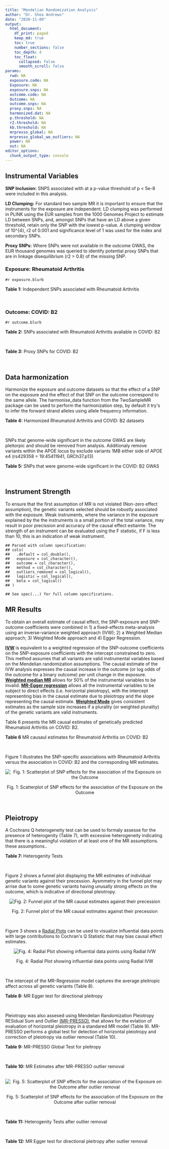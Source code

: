 ```yaml
---
title: "Mendelian Randomization Analysis"
author: "Dr. Shea Andrews"
date: "2020-11-09"
output:
  html_document:
    df_print: paged
    keep_md: true
    toc: true
    number_sections: false
    toc_depth: 4
    toc_float:
      collapsed: false
      smooth_scroll: false
params:
  rwd: NA
  exposure.code: NA
  Exposure: NA
  exposure.snps: NA
  outcome.code: NA
  Outcome: NA
  outcome.snps: NA
  proxy.snps: NA
  harmonized.dat: NA
  p.threshold: NA
  r2.threshold: NA
  kb.threshold: NA
  mrpresso_global: NA
  mrpresso_global_wo_outliers: NA
  power: NA
  out: NA
editor_options:
  chunk_output_type: console
---
```







## Instrumental Variables
**SNP Inclusion:** SNPS associated with at a p-value threshold of p < 5e-8 were included in this analysis.
<br>

**LD Clumping:** For standard two sample MR it is important to ensure that the instruments for the exposure are independent. LD clumping was performed in PLINK using the EUR samples from the 1000 Genomes Project to estimate LD between SNPs, and, amongst SNPs that have an LD above a given threshold, retain only the SNP with the lowest p-value. A clumping window of 10^{4}, r2 of 0.001 and significance level of 1 was used for the index and secondary SNPs.
<br>

**Proxy SNPs:** Where SNPs were not available in the outcome GWAS, the EUR thousand genomes was queried to identify potential proxy SNPs that are in linkage disequilibrium (r2 > 0.8) of the missing SNP.
<br>

### Exposure: Rheumatoid Arthritis
`#r exposure.blurb`
<br>

**Table 1:** Independent SNPs associated with Rheumatoid Arthritis
<div data-pagedtable="false">
  <script data-pagedtable-source type="application/json">
{"columns":[{"label":["SNP"],"name":[1],"type":["chr"],"align":["left"]},{"label":["CHROM"],"name":[2],"type":["dbl"],"align":["right"]},{"label":["POS"],"name":[3],"type":["dbl"],"align":["right"]},{"label":["REF"],"name":[4],"type":["chr"],"align":["left"]},{"label":["ALT"],"name":[5],"type":["chr"],"align":["left"]},{"label":["AF"],"name":[6],"type":["dbl"],"align":["right"]},{"label":["BETA"],"name":[7],"type":["dbl"],"align":["right"]},{"label":["SE"],"name":[8],"type":["dbl"],"align":["right"]},{"label":["Z"],"name":[9],"type":["dbl"],"align":["right"]},{"label":["P"],"name":[10],"type":["dbl"],"align":["right"]},{"label":["N"],"name":[11],"type":["dbl"],"align":["right"]},{"label":["TRAIT"],"name":[12],"type":["chr"],"align":["left"]}],"data":[{"1":"rs187786174","2":"1","3":"2523811","4":"G","5":"A","6":"0.0204778","7":"-0.11653382","8":"0.015306122","9":"-7.613543","10":"2.2e-10","11":"58284","12":"Rheumatoid_Arthritis"},{"1":"rs2240336","2":"1","3":"17674402","4":"C","5":"T","6":"0.3954930","7":"-0.10536052","8":"0.015306122","9":"-6.883554","10":"1.4e-09","11":"58284","12":"Rheumatoid_Arthritis"},{"1":"rs28411352","2":"1","3":"38278579","4":"C","5":"T","6":"0.2434500","7":"0.10436002","8":"0.022959184","9":"4.545458","10":"5.2e-09","11":"58284","12":"Rheumatoid_Arthritis"},{"1":"rs2476601","2":"1","3":"114377568","4":"A","5":"G","6":"0.8679250","7":"-0.59332700","8":"0.043367347","9":"-13.681400","10":"1.6e-149","11":"58284","12":"Rheumatoid_Arthritis"},{"1":"rs61828284","2":"1","3":"173299743","4":"C","5":"T","6":"0.0550693","7":"-0.19845094","8":"0.028061224","9":"-7.072070","10":"8.7e-09","11":"58284","12":"Rheumatoid_Arthritis"},{"1":"rs34695944","2":"2","3":"61124850","4":"T","5":"C","6":"0.3807150","7":"0.11653400","8":"0.015306122","9":"7.613540","10":"4.4e-14","11":"58284","12":"Rheumatoid_Arthritis"},{"1":"rs2661798","2":"2","3":"65635688","4":"A","5":"T","6":"0.3834450","7":"0.09431070","8":"0.015306122","9":"6.161630","10":"1.1e-09","11":"58284","12":"Rheumatoid_Arthritis"},{"1":"rs9653442","2":"2","3":"100825367","4":"C","5":"T","6":"0.5316020","7":"-0.10536052","8":"0.015306122","9":"-6.883554","10":"3.6e-12","11":"58284","12":"Rheumatoid_Arthritis"},{"1":"rs13426947","2":"2","3":"191933254","4":"G","5":"A","6":"0.1827410","7":"0.13102826","8":"0.022959184","9":"5.707009","10":"2.4e-12","11":"58284","12":"Rheumatoid_Arthritis"},{"1":"rs3087243","2":"2","3":"204738919","4":"G","5":"A","6":"0.3997100","7":"-0.13926207","8":"0.015306122","9":"-9.098455","10":"9.2e-20","11":"58284","12":"Rheumatoid_Arthritis"},{"1":"rs4452313","2":"3","3":"17047032","4":"A","5":"T","6":"0.2911230","7":"0.10536100","8":"0.015306122","9":"6.883550","10":"2.7e-10","11":"58284","12":"Rheumatoid_Arthritis"},{"1":"rs9310852","2":"3","3":"27784997","4":"A","5":"G","6":"0.4663500","7":"0.08338160","8":"0.015306122","9":"5.447600","10":"3.2e-08","11":"58284","12":"Rheumatoid_Arthritis"},{"1":"rs73081554","2":"3","3":"58302935","4":"C","5":"T","6":"0.0746377","7":"0.16551444","8":"0.035714286","9":"4.634404","10":"4.7e-08","11":"58284","12":"Rheumatoid_Arthritis"},{"1":"rs34046593","2":"4","3":"26111593","4":"G","5":"A","6":"0.2991580","7":"0.13976194","8":"0.020408163","9":"6.848335","10":"9.2e-17","11":"58284","12":"Rheumatoid_Arthritis"},{"1":"rs7731626","2":"5","3":"55444683","4":"G","5":"A","6":"0.3155110","7":"-0.19845094","8":"0.017857143","9":"-11.113253","10":"7.9e-23","11":"58284","12":"Rheumatoid_Arthritis"},{"1":"rs2561477","2":"5","3":"102608924","4":"G","5":"A","6":"0.3092130","7":"-0.10536052","8":"0.015306122","9":"-6.883554","10":"5.2e-10","11":"58284","12":"Rheumatoid_Arthritis"},{"1":"rs75599496","2":"6","3":"29205139","4":"G","5":"A","6":"0.0732724","7":"0.26236426","8":"0.038265306","9":"6.856453","10":"9.3e-18","11":"58284","12":"Rheumatoid_Arthritis"},{"1":"rs73432769","2":"6","3":"30716170","4":"C","5":"T","6":"0.0184850","7":"0.35065687","8":"0.066326531","9":"5.286827","10":"2.3e-13","11":"58284","12":"Rheumatoid_Arthritis"},{"1":"rs7754520","2":"6","3":"31906505","4":"C","5":"T","6":"0.0691295","7":"-0.57981850","8":"0.017857143","9":"-32.469836","10":"2.5e-75","11":"58284","12":"Rheumatoid_Arthritis"},{"1":"rs9296009","2":"6","3":"32114515","4":"A","5":"T","6":"0.1878170","7":"0.59783700","8":"0.007653061","9":"78.117400","10":"1.0e-250","11":"58284","12":"Rheumatoid_Arthritis"},{"1":"rs2858329","2":"6","3":"32658801","4":"A","5":"G","6":"0.4728350","7":"0.47803600","8":"0.010204082","9":"46.847500","10":"4.9e-204","11":"58284","12":"Rheumatoid_Arthritis"},{"1":"rs9277398","2":"6","3":"33051280","4":"T","5":"C","6":"0.2576700","7":"-0.35065700","8":"0.025510204","9":"-13.745700","10":"1.3e-86","11":"58284","12":"Rheumatoid_Arthritis"},{"1":"rs9277956","2":"6","3":"33211790","4":"G","5":"C","6":"0.1124360","7":"0.24846100","8":"0.017857143","9":"13.913800","10":"1.1e-32","11":"58284","12":"Rheumatoid_Arthritis"},{"1":"rs3799963","2":"6","3":"44231479","4":"G","5":"C","6":"0.0456204","7":"0.28768200","8":"0.038265306","9":"7.518090","10":"3.3e-08","11":"58284","12":"Rheumatoid_Arthritis"},{"1":"rs17264332","2":"6","3":"138005515","4":"A","5":"G","6":"0.2031930","7":"0.16251900","8":"0.015306122","9":"10.617900","10":"7.1e-19","11":"58284","12":"Rheumatoid_Arthritis"},{"1":"rs212389","2":"6","3":"159489791","4":"G","5":"A","6":"0.6965900","7":"0.09531018","8":"0.017857143","9":"5.337370","10":"1.1e-09","11":"58284","12":"Rheumatoid_Arthritis"},{"1":"rs1571878","2":"6","3":"167540842","4":"C","5":"T","6":"0.5631370","7":"-0.11653382","8":"0.012755102","9":"-9.136251","10":"4.9e-15","11":"58284","12":"Rheumatoid_Arthritis"},{"1":"rs3778753","2":"7","3":"128580042","4":"A","5":"G","6":"0.4340900","7":"0.11653400","8":"0.012755102","9":"9.136250","10":"4.2e-12","11":"58284","12":"Rheumatoid_Arthritis"},{"1":"rs11574914","2":"9","3":"34710338","4":"G","5":"A","6":"0.2992700","7":"0.12221763","8":"0.017857143","9":"6.844187","10":"1.5e-13","11":"58284","12":"Rheumatoid_Arthritis"},{"1":"rs10985070","2":"9","3":"123636121","4":"C","5":"A","6":"0.5272530","7":"-0.08338161","8":"0.015306122","9":"-5.447598","10":"1.7e-08","11":"58284","12":"Rheumatoid_Arthritis"},{"1":"rs706778","2":"10","3":"6098949","4":"C","5":"T","6":"0.4382760","7":"0.10436002","8":"0.017857143","9":"5.844161","10":"7.1e-12","11":"58284","12":"Rheumatoid_Arthritis"},{"1":"rs537544","2":"10","3":"8108382","4":"C","5":"T","6":"0.6293170","7":"-0.11653382","8":"0.015306122","9":"-7.613543","10":"8.0e-11","11":"58284","12":"Rheumatoid_Arthritis"},{"1":"rs12764378","2":"10","3":"63800004","4":"G","5":"A","6":"0.1825770","7":"0.13102826","8":"0.020408163","9":"6.420385","10":"1.9e-13","11":"58284","12":"Rheumatoid_Arthritis"},{"1":"rs10790268","2":"11","3":"118729391","4":"A","5":"G","6":"0.7762200","7":"0.16251900","8":"0.017857143","9":"9.101060","10":"3.3e-15","11":"58284","12":"Rheumatoid_Arthritis"},{"1":"rs9603608","2":"13","3":"40318819","4":"A","5":"C","6":"0.3852190","7":"-0.10436000","8":"0.017857143","9":"-5.844160","10":"7.6e-11","11":"58284","12":"Rheumatoid_Arthritis"},{"1":"rs8032939","2":"15","3":"38834033","4":"T","5":"C","6":"0.2649730","7":"0.11653400","8":"0.015306122","9":"7.613540","10":"2.4e-12","11":"58284","12":"Rheumatoid_Arthritis"},{"1":"rs8026898","2":"15","3":"69991417","4":"G","5":"A","6":"0.2595490","7":"0.14842001","8":"0.017857143","9":"8.311520","10":"2.4e-17","11":"58284","12":"Rheumatoid_Arthritis"},{"1":"rs13330176","2":"16","3":"86019087","4":"T","5":"A","6":"0.2022250","7":"0.11332869","8":"0.022959184","9":"4.936094","10":"9.0e-09","11":"58284","12":"Rheumatoid_Arthritis"},{"1":"rs59716545","2":"17","3":"38031857","4":"T","5":"G","6":"0.4167600","7":"0.09431070","8":"0.015306122","9":"6.161630","10":"2.0e-09","11":"58284","12":"Rheumatoid_Arthritis"},{"1":"rs592390","2":"18","3":"12822314","4":"T","5":"C","6":"0.4455140","7":"-0.09531020","8":"0.017857143","9":"-5.337370","10":"3.8e-09","11":"58284","12":"Rheumatoid_Arthritis"},{"1":"rs74956615","2":"19","3":"10427721","4":"T","5":"A","6":"0.0428850","7":"-0.37106368","8":"0.033163265","9":"-11.188997","10":"3.3e-16","11":"58284","12":"Rheumatoid_Arthritis"},{"1":"rs4239702","2":"20","3":"44749251","4":"T","5":"C","6":"0.7548950","7":"0.13926200","8":"0.015306122","9":"9.098460","10":"4.2e-14","11":"58284","12":"Rheumatoid_Arthritis"},{"1":"rs8133843","2":"21","3":"36738242","4":"G","5":"A","6":"0.6307830","7":"0.09531018","8":"0.020408163","9":"4.670199","10":"6.0e-09","11":"58284","12":"Rheumatoid_Arthritis"},{"1":"rs225433","2":"21","3":"43809418","4":"C","5":"G","6":"0.2398330","7":"-0.12783337","8":"0.020408163","9":"-6.263835","10":"1.8e-08","11":"58284","12":"Rheumatoid_Arthritis"},{"1":"rs2069235","2":"22","3":"39747780","4":"G","5":"A","6":"0.3169090","7":"0.10436002","8":"0.017857143","9":"5.844161","10":"3.0e-10","11":"58284","12":"Rheumatoid_Arthritis"}],"options":{"columns":{"min":{},"max":[10]},"rows":{"min":[10],"max":[10]},"pages":{}}}
  </script>
</div>
<br>

### Outcome: COVID: B2
`#r outcome.blurb`
<br>

**Table 2:** SNPs associated with Rheumatoid Arthritis avaliable in COVID: B2
<div data-pagedtable="false">
  <script data-pagedtable-source type="application/json">
{"columns":[{"label":["SNP"],"name":[1],"type":["chr"],"align":["left"]},{"label":["CHROM"],"name":[2],"type":["dbl"],"align":["right"]},{"label":["POS"],"name":[3],"type":["dbl"],"align":["right"]},{"label":["REF"],"name":[4],"type":["chr"],"align":["left"]},{"label":["ALT"],"name":[5],"type":["chr"],"align":["left"]},{"label":["AF"],"name":[6],"type":["dbl"],"align":["right"]},{"label":["BETA"],"name":[7],"type":["dbl"],"align":["right"]},{"label":["SE"],"name":[8],"type":["dbl"],"align":["right"]},{"label":["Z"],"name":[9],"type":["dbl"],"align":["right"]},{"label":["P"],"name":[10],"type":["dbl"],"align":["right"]},{"label":["N"],"name":[11],"type":["dbl"],"align":["right"]},{"label":["TRAIT"],"name":[12],"type":["chr"],"align":["left"]}],"data":[{"1":"rs2240336","2":"1","3":"17674402","4":"C","5":"T","6":"0.41950","7":"-0.0116090","8":"0.020680","9":"-0.56136364","10":"5.745e-01","11":"969567","12":"COVID:_hospitalized_vs._population"},{"1":"rs28411352","2":"1","3":"38278579","4":"C","5":"T","6":"0.27340","7":"-0.0974820","8":"0.024196","9":"-4.02884774","10":"5.603e-05","11":"969567","12":"COVID:_hospitalized_vs._population"},{"1":"rs2476601","2":"1","3":"114377568","4":"A","5":"G","6":"0.87670","7":"0.0216710","8":"0.038483","9":"0.56313177","10":"5.733e-01","11":"935583","12":"COVID:_hospitalized_vs._population"},{"1":"rs61828284","2":"1","3":"173299743","4":"C","5":"T","6":"0.07635","7":"0.0170580","8":"0.039900","9":"0.42751880","10":"6.690e-01","11":"962998","12":"COVID:_hospitalized_vs._population"},{"1":"rs34695944","2":"2","3":"61124850","4":"T","5":"C","6":"0.34640","7":"-0.0326170","8":"0.022085","9":"-1.47688476","10":"1.397e-01","11":"969567","12":"COVID:_hospitalized_vs._population"},{"1":"rs2661798","2":"2","3":"65635688","4":"A","5":"T","6":"0.42550","7":"-0.0424390","8":"0.024367","9":"-1.74165880","10":"8.157e-02","11":"959511","12":"COVID:_hospitalized_vs._population"},{"1":"rs9653442","2":"2","3":"100825367","4":"C","5":"T","6":"0.52690","7":"-0.0578790","8":"0.020585","9":"-2.81170755","10":"4.928e-03","11":"969567","12":"COVID:_hospitalized_vs._population"},{"1":"rs13426947","2":"2","3":"191933254","4":"G","5":"A","6":"0.20840","7":"0.0056987","8":"0.025525","9":"0.22325955","10":"8.233e-01","11":"969567","12":"COVID:_hospitalized_vs._population"},{"1":"rs3087243","2":"2","3":"204738919","4":"G","5":"A","6":"0.40750","7":"-0.0203480","8":"0.020854","9":"-0.97573607","10":"3.292e-01","11":"968954","12":"COVID:_hospitalized_vs._population"},{"1":"rs4452313","2":"3","3":"17047032","4":"A","5":"T","6":"0.30250","7":"-0.0107410","8":"0.022508","9":"-0.47720810","10":"6.332e-01","11":"967473","12":"COVID:_hospitalized_vs._population"},{"1":"rs9310852","2":"3","3":"27784997","4":"A","5":"G","6":"0.47300","7":"0.0026484","8":"0.024258","9":"0.10917635","10":"9.131e-01","11":"946091","12":"COVID:_hospitalized_vs._population"},{"1":"rs73081554","2":"3","3":"58302935","4":"C","5":"T","6":"0.06892","7":"-0.0483000","8":"0.053855","9":"-0.89685266","10":"3.698e-01","11":"952942","12":"COVID:_hospitalized_vs._population"},{"1":"rs34046593","2":"4","3":"26111593","4":"G","5":"A","6":"0.29530","7":"0.0332010","8":"0.025106","9":"1.32243288","10":"1.860e-01","11":"959511","12":"COVID:_hospitalized_vs._population"},{"1":"rs7731626","2":"5","3":"55444683","4":"G","5":"A","6":"0.34830","7":"-0.0010392","8":"0.021411","9":"-0.04853580","10":"9.613e-01","11":"968954","12":"COVID:_hospitalized_vs._population"},{"1":"rs2561477","2":"5","3":"102608924","4":"G","5":"A","6":"0.30510","7":"-0.0069223","8":"0.026020","9":"-0.26603766","10":"7.902e-01","11":"959511","12":"COVID:_hospitalized_vs._population"},{"1":"rs75599496","2":"6","3":"29205139","4":"G","5":"A","6":"0.06591","7":"-0.0018496","8":"0.048066","9":"-0.03848042","10":"9.693e-01","11":"969567","12":"COVID:_hospitalized_vs._population"},{"1":"rs73432769","2":"6","3":"30716170","4":"C","5":"T","6":"0.02338","7":"0.0421990","8":"0.056155","9":"0.75147360","10":"4.524e-01","11":"969567","12":"COVID:_hospitalized_vs._population"},{"1":"rs7754520","2":"6","3":"31906505","4":"C","5":"T","6":"0.09043","7":"0.0186590","8":"0.033751","9":"0.55284288","10":"5.804e-01","11":"968954","12":"COVID:_hospitalized_vs._population"},{"1":"rs9296009","2":"6","3":"32114515","4":"A","5":"T","6":"0.22510","7":"0.0176860","8":"0.030072","9":"0.58812184","10":"5.564e-01","11":"959511","12":"COVID:_hospitalized_vs._population"},{"1":"rs9277398","2":"6","3":"33051280","4":"T","5":"C","6":"0.30610","7":"0.0149730","8":"0.025856","9":"0.57909189","10":"5.625e-01","11":"956893","12":"COVID:_hospitalized_vs._population"},{"1":"rs9277956","2":"6","3":"33211790","4":"G","5":"C","6":"0.14720","7":"0.0066157","8":"0.033616","9":"0.19680212","10":"8.440e-01","11":"693385","12":"COVID:_hospitalized_vs._population"},{"1":"rs3799963","2":"6","3":"44231479","4":"G","5":"C","6":"0.05135","7":"-0.0238800","8":"0.061538","9":"-0.38805291","10":"6.980e-01","11":"931483","12":"COVID:_hospitalized_vs._population"},{"1":"rs17264332","2":"6","3":"138005515","4":"A","5":"G","6":"0.19800","7":"-0.0057079","8":"0.026088","9":"-0.21879408","10":"8.268e-01","11":"962998","12":"COVID:_hospitalized_vs._population"},{"1":"rs212389","2":"6","3":"159489791","4":"G","5":"A","6":"0.63930","7":"0.0132730","8":"0.021272","9":"0.62396578","10":"5.326e-01","11":"968954","12":"COVID:_hospitalized_vs._population"},{"1":"rs1571878","2":"6","3":"167540842","4":"C","5":"T","6":"0.55420","7":"-0.0125640","8":"0.020648","9":"-0.60848508","10":"5.428e-01","11":"969567","12":"COVID:_hospitalized_vs._population"},{"1":"rs3778753","2":"7","3":"128580042","4":"A","5":"G","6":"0.45790","7":"0.0291970","8":"0.023490","9":"1.24295445","10":"2.139e-01","11":"958898","12":"COVID:_hospitalized_vs._population"},{"1":"rs11574914","2":"9","3":"34710338","4":"G","5":"A","6":"0.31820","7":"-0.0181450","8":"0.026369","9":"-0.68811862","10":"4.914e-01","11":"946091","12":"COVID:_hospitalized_vs._population"},{"1":"rs10985070","2":"9","3":"123636121","4":"C","5":"A","6":"0.54670","7":"-0.0066506","8":"0.024417","9":"-0.27237580","10":"7.853e-01","11":"932096","12":"COVID:_hospitalized_vs._population"},{"1":"rs706778","2":"10","3":"6098949","4":"C","5":"T","6":"0.44250","7":"0.0318250","8":"0.020611","9":"1.54407840","10":"1.226e-01","11":"969567","12":"COVID:_hospitalized_vs._population"},{"1":"rs537544","2":"10","3":"8108382","4":"C","5":"T","6":"0.62160","7":"0.0044287","8":"0.024534","9":"0.18051276","10":"8.568e-01","11":"958898","12":"COVID:_hospitalized_vs._population"},{"1":"rs12764378","2":"10","3":"63800004","4":"G","5":"A","6":"0.20990","7":"-0.0154400","8":"0.025042","9":"-0.61656417","10":"5.375e-01","11":"969567","12":"COVID:_hospitalized_vs._population"},{"1":"rs10790268","2":"11","3":"118729391","4":"A","5":"G","6":"0.81260","7":"-0.0765200","8":"0.027160","9":"-2.81737850","10":"4.841e-03","11":"966951","12":"COVID:_hospitalized_vs._population"},{"1":"rs9603608","2":"13","3":"40318819","4":"A","5":"C","6":"0.33870","7":"-0.0168720","8":"0.023455","9":"-0.71933490","10":"4.720e-01","11":"966951","12":"COVID:_hospitalized_vs._population"},{"1":"rs8032939","2":"15","3":"38834033","4":"T","5":"C","6":"0.26020","7":"0.0213240","8":"0.022888","9":"0.93166725","10":"3.515e-01","11":"969567","12":"COVID:_hospitalized_vs._population"},{"1":"rs8026898","2":"15","3":"69991417","4":"G","5":"A","6":"0.27180","7":"0.0080897","8":"0.022617","9":"0.35768227","10":"7.206e-01","11":"969567","12":"COVID:_hospitalized_vs._population"},{"1":"rs13330176","2":"16","3":"86019087","4":"T","5":"A","6":"0.22700","7":"-0.0156630","8":"0.028208","9":"-0.55526801","10":"5.787e-01","11":"959511","12":"COVID:_hospitalized_vs._population"},{"1":"rs59716545","2":"17","3":"38031857","4":"T","5":"G","6":"0.45240","7":"0.0412830","8":"0.021514","9":"1.91889003","10":"5.500e-02","11":"456445","12":"COVID:_hospitalized_vs._population"},{"1":"rs592390","2":"18","3":"12822314","4":"T","5":"C","6":"0.44050","7":"0.0037281","8":"0.021136","9":"0.17638626","10":"8.600e-01","11":"969567","12":"COVID:_hospitalized_vs._population"},{"1":"rs74956615","2":"19","3":"10427721","4":"T","5":"A","6":"0.05013","7":"0.2785700","8":"0.049110","9":"5.67236815","10":"1.409e-08","11":"660559","12":"COVID:_hospitalized_vs._population"},{"1":"rs4239702","2":"20","3":"44749251","4":"T","5":"C","6":"0.72490","7":"-0.0136950","8":"0.022780","9":"-0.60118525","10":"5.477e-01","11":"969567","12":"COVID:_hospitalized_vs._population"},{"1":"rs8133843","2":"21","3":"36738242","4":"G","5":"A","6":"0.61690","7":"0.0393820","8":"0.024093","9":"1.63458266","10":"1.021e-01","11":"959511","12":"COVID:_hospitalized_vs._population"},{"1":"rs225433","2":"21","3":"43809418","4":"C","5":"G","6":"0.23490","7":"0.0164590","8":"0.033558","9":"0.49046427","10":"6.238e-01","11":"940768","12":"COVID:_hospitalized_vs._population"},{"1":"rs2069235","2":"22","3":"39747780","4":"G","5":"A","6":"0.30970","7":"0.0178640","8":"0.022262","9":"0.80244363","10":"4.223e-01","11":"969567","12":"COVID:_hospitalized_vs._population"},{"1":"rs187786174","2":"NA","3":"NA","4":"NA","5":"NA","6":"NA","7":"NA","8":"NA","9":"NA","10":"NA","11":"NA","12":"NA"},{"1":"rs2858329","2":"NA","3":"NA","4":"NA","5":"NA","6":"NA","7":"NA","8":"NA","9":"NA","10":"NA","11":"NA","12":"NA"}],"options":{"columns":{"min":{},"max":[10]},"rows":{"min":[10],"max":[10]},"pages":{}}}
  </script>
</div>
<br>

**Table 3:** Proxy SNPs for COVID: B2
<div data-pagedtable="false">
  <script data-pagedtable-source type="application/json">
{"columns":[{"label":["target_snp"],"name":[1],"type":["chr"],"align":["left"]},{"label":["proxy_snp"],"name":[2],"type":["chr"],"align":["left"]},{"label":["ld.r2"],"name":[3],"type":["dbl"],"align":["right"]},{"label":["Dprime"],"name":[4],"type":["dbl"],"align":["right"]},{"label":["PHASE"],"name":[5],"type":["chr"],"align":["left"]},{"label":["X12"],"name":[6],"type":["lgl"],"align":["right"]},{"label":["CHROM"],"name":[7],"type":["dbl"],"align":["right"]},{"label":["POS"],"name":[8],"type":["dbl"],"align":["right"]},{"label":["REF.proxy"],"name":[9],"type":["chr"],"align":["left"]},{"label":["ALT.proxy"],"name":[10],"type":["chr"],"align":["left"]},{"label":["AF"],"name":[11],"type":["dbl"],"align":["right"]},{"label":["BETA"],"name":[12],"type":["dbl"],"align":["right"]},{"label":["SE"],"name":[13],"type":["dbl"],"align":["right"]},{"label":["Z"],"name":[14],"type":["dbl"],"align":["right"]},{"label":["P"],"name":[15],"type":["dbl"],"align":["right"]},{"label":["N"],"name":[16],"type":["dbl"],"align":["right"]},{"label":["TRAIT"],"name":[17],"type":["chr"],"align":["left"]},{"label":["ref"],"name":[18],"type":["chr"],"align":["left"]},{"label":["ref.proxy"],"name":[19],"type":["chr"],"align":["left"]},{"label":["alt"],"name":[20],"type":["chr"],"align":["left"]},{"label":["alt.proxy"],"name":[21],"type":["chr"],"align":["left"]},{"label":["ALT"],"name":[22],"type":["chr"],"align":["left"]},{"label":["REF"],"name":[23],"type":["chr"],"align":["left"]},{"label":["proxy.outcome"],"name":[24],"type":["lgl"],"align":["right"]}],"data":[{"1":"rs187786174","2":"rs745368","3":"0.990767","4":"1","5":"AT/GC","6":"NA","7":"1","8":"2524205","9":"C","10":"T","11":"0.3361","12":"-0.0036928","13":"0.023779","14":"-0.1552967","15":"0.8766","16":"963542","17":"COVID:_hospitalized_vs._population","18":"A","19":"T","20":"G","21":"C","22":"A","23":"G","24":"TRUE"},{"1":"rs2858329","2":"rs9275101","3":"0.988131","4":"1","5":"AG/GA","6":"NA","7":"6","8":"32649355","9":"G","10":"A","11":"0.4454","12":"-0.0302720","13":"0.025010","14":"-1.2103958","15":"0.2261","16":"929478","17":"COVID:_hospitalized_vs._population","18":"A","19":"G","20":"G","21":"A","22":"G","23":"A","24":"TRUE"}],"options":{"columns":{"min":{},"max":[10]},"rows":{"min":[10],"max":[10]},"pages":{}}}
  </script>
</div>
<br>

## Data harmonization
Harmonize the exposure and outcome datasets so that the effect of a SNP on the exposure and the effect of that SNP on the outcome correspond to the same allele. The harmonise_data function from the TwoSampleMR package can be used to perform the harmonization step, by default it try's to infer the forward strand alleles using allele frequency information.
<br>

**Table 4:** Harmonized Rheumatoid Arthritis and COVID: B2 datasets
<div data-pagedtable="false">
  <script data-pagedtable-source type="application/json">
{"columns":[{"label":["SNP"],"name":[1],"type":["chr"],"align":["left"]},{"label":["effect_allele.exposure"],"name":[2],"type":["chr"],"align":["left"]},{"label":["other_allele.exposure"],"name":[3],"type":["chr"],"align":["left"]},{"label":["effect_allele.outcome"],"name":[4],"type":["chr"],"align":["left"]},{"label":["other_allele.outcome"],"name":[5],"type":["chr"],"align":["left"]},{"label":["beta.exposure"],"name":[6],"type":["dbl"],"align":["right"]},{"label":["beta.outcome"],"name":[7],"type":["dbl"],"align":["right"]},{"label":["eaf.exposure"],"name":[8],"type":["dbl"],"align":["right"]},{"label":["eaf.outcome"],"name":[9],"type":["dbl"],"align":["right"]},{"label":["remove"],"name":[10],"type":["lgl"],"align":["right"]},{"label":["palindromic"],"name":[11],"type":["lgl"],"align":["right"]},{"label":["ambiguous"],"name":[12],"type":["lgl"],"align":["right"]},{"label":["id.outcome"],"name":[13],"type":["chr"],"align":["left"]},{"label":["chr.outcome"],"name":[14],"type":["dbl"],"align":["right"]},{"label":["pos.outcome"],"name":[15],"type":["dbl"],"align":["right"]},{"label":["se.outcome"],"name":[16],"type":["dbl"],"align":["right"]},{"label":["z.outcome"],"name":[17],"type":["dbl"],"align":["right"]},{"label":["pval.outcome"],"name":[18],"type":["dbl"],"align":["right"]},{"label":["samplesize.outcome"],"name":[19],"type":["dbl"],"align":["right"]},{"label":["outcome"],"name":[20],"type":["chr"],"align":["left"]},{"label":["mr_keep.outcome"],"name":[21],"type":["lgl"],"align":["right"]},{"label":["pval_origin.outcome"],"name":[22],"type":["chr"],"align":["left"]},{"label":["chr.exposure"],"name":[23],"type":["dbl"],"align":["right"]},{"label":["pos.exposure"],"name":[24],"type":["dbl"],"align":["right"]},{"label":["se.exposure"],"name":[25],"type":["dbl"],"align":["right"]},{"label":["z.exposure"],"name":[26],"type":["dbl"],"align":["right"]},{"label":["pval.exposure"],"name":[27],"type":["dbl"],"align":["right"]},{"label":["samplesize.exposure"],"name":[28],"type":["dbl"],"align":["right"]},{"label":["exposure"],"name":[29],"type":["chr"],"align":["left"]},{"label":["mr_keep.exposure"],"name":[30],"type":["lgl"],"align":["right"]},{"label":["pval_origin.exposure"],"name":[31],"type":["chr"],"align":["left"]},{"label":["id.exposure"],"name":[32],"type":["chr"],"align":["left"]},{"label":["action"],"name":[33],"type":["dbl"],"align":["right"]},{"label":["mr_keep"],"name":[34],"type":["lgl"],"align":["right"]},{"label":["pt"],"name":[35],"type":["dbl"],"align":["right"]},{"label":["pleitropy_keep"],"name":[36],"type":["lgl"],"align":["right"]},{"label":["mrpresso_RSSobs"],"name":[37],"type":["lgl"],"align":["right"]},{"label":["mrpresso_pval"],"name":[38],"type":["lgl"],"align":["right"]},{"label":["mrpresso_keep"],"name":[39],"type":["lgl"],"align":["right"]}],"data":[{"1":"rs10790268","2":"G","3":"A","4":"G","5":"A","6":"0.16251900","7":"-0.0765200","8":"0.7762200","9":"0.81260","10":"FALSE","11":"FALSE","12":"FALSE","13":"ohUl8b","14":"11","15":"118729391","16":"0.027160","17":"-2.81737850","18":"4.841e-03","19":"966951","20":"covidhgi2020anaB2v4","21":"TRUE","22":"reported","23":"11","24":"118729391","25":"0.017857143","26":"9.101060","27":"3.3e-15","28":"58284","29":"Okada2014rartis","30":"TRUE","31":"reported","32":"jP8d1J","33":"2","34":"TRUE","35":"5e-08","36":"TRUE","37":"NA","38":"NA","39":"TRUE"},{"1":"rs10985070","2":"A","3":"C","4":"A","5":"C","6":"-0.08338161","7":"-0.0066506","8":"0.5272530","9":"0.54670","10":"FALSE","11":"FALSE","12":"FALSE","13":"ohUl8b","14":"9","15":"123636121","16":"0.024417","17":"-0.27237580","18":"7.853e-01","19":"932096","20":"covidhgi2020anaB2v4","21":"TRUE","22":"reported","23":"9","24":"123636121","25":"0.015306122","26":"-5.447598","27":"1.7e-08","28":"58284","29":"Okada2014rartis","30":"TRUE","31":"reported","32":"jP8d1J","33":"2","34":"TRUE","35":"5e-08","36":"TRUE","37":"NA","38":"NA","39":"TRUE"},{"1":"rs11574914","2":"A","3":"G","4":"A","5":"G","6":"0.12221763","7":"-0.0181450","8":"0.2992700","9":"0.31820","10":"FALSE","11":"FALSE","12":"FALSE","13":"ohUl8b","14":"9","15":"34710338","16":"0.026369","17":"-0.68811862","18":"4.914e-01","19":"946091","20":"covidhgi2020anaB2v4","21":"TRUE","22":"reported","23":"9","24":"34710338","25":"0.017857143","26":"6.844187","27":"1.5e-13","28":"58284","29":"Okada2014rartis","30":"TRUE","31":"reported","32":"jP8d1J","33":"2","34":"TRUE","35":"5e-08","36":"TRUE","37":"NA","38":"NA","39":"TRUE"},{"1":"rs12764378","2":"A","3":"G","4":"A","5":"G","6":"0.13102826","7":"-0.0154400","8":"0.1825770","9":"0.20990","10":"FALSE","11":"FALSE","12":"FALSE","13":"ohUl8b","14":"10","15":"63800004","16":"0.025042","17":"-0.61656417","18":"5.375e-01","19":"969567","20":"covidhgi2020anaB2v4","21":"TRUE","22":"reported","23":"10","24":"63800004","25":"0.020408163","26":"6.420385","27":"1.9e-13","28":"58284","29":"Okada2014rartis","30":"TRUE","31":"reported","32":"jP8d1J","33":"2","34":"TRUE","35":"5e-08","36":"TRUE","37":"NA","38":"NA","39":"TRUE"},{"1":"rs13330176","2":"A","3":"T","4":"A","5":"T","6":"0.11332869","7":"-0.0156630","8":"0.2022250","9":"0.22700","10":"FALSE","11":"TRUE","12":"FALSE","13":"ohUl8b","14":"16","15":"86019087","16":"0.028208","17":"-0.55526801","18":"5.787e-01","19":"959511","20":"covidhgi2020anaB2v4","21":"TRUE","22":"reported","23":"16","24":"86019087","25":"0.022959184","26":"4.936094","27":"9.0e-09","28":"58284","29":"Okada2014rartis","30":"TRUE","31":"reported","32":"jP8d1J","33":"2","34":"TRUE","35":"5e-08","36":"TRUE","37":"NA","38":"NA","39":"TRUE"},{"1":"rs13426947","2":"A","3":"G","4":"A","5":"G","6":"0.13102826","7":"0.0056987","8":"0.1827410","9":"0.20840","10":"FALSE","11":"FALSE","12":"FALSE","13":"ohUl8b","14":"2","15":"191933254","16":"0.025525","17":"0.22325955","18":"8.233e-01","19":"969567","20":"covidhgi2020anaB2v4","21":"TRUE","22":"reported","23":"2","24":"191933254","25":"0.022959184","26":"5.707009","27":"2.4e-12","28":"58284","29":"Okada2014rartis","30":"TRUE","31":"reported","32":"jP8d1J","33":"2","34":"TRUE","35":"5e-08","36":"TRUE","37":"NA","38":"NA","39":"TRUE"},{"1":"rs1571878","2":"T","3":"C","4":"T","5":"C","6":"-0.11653382","7":"-0.0125640","8":"0.5631370","9":"0.55420","10":"FALSE","11":"FALSE","12":"FALSE","13":"ohUl8b","14":"6","15":"167540842","16":"0.020648","17":"-0.60848508","18":"5.428e-01","19":"969567","20":"covidhgi2020anaB2v4","21":"TRUE","22":"reported","23":"6","24":"167540842","25":"0.012755102","26":"-9.136251","27":"4.9e-15","28":"58284","29":"Okada2014rartis","30":"TRUE","31":"reported","32":"jP8d1J","33":"2","34":"TRUE","35":"5e-08","36":"TRUE","37":"NA","38":"NA","39":"TRUE"},{"1":"rs17264332","2":"G","3":"A","4":"G","5":"A","6":"0.16251900","7":"-0.0057079","8":"0.2031930","9":"0.19800","10":"FALSE","11":"FALSE","12":"FALSE","13":"ohUl8b","14":"6","15":"138005515","16":"0.026088","17":"-0.21879408","18":"8.268e-01","19":"962998","20":"covidhgi2020anaB2v4","21":"TRUE","22":"reported","23":"6","24":"138005515","25":"0.015306122","26":"10.617900","27":"7.1e-19","28":"58284","29":"Okada2014rartis","30":"TRUE","31":"reported","32":"jP8d1J","33":"2","34":"TRUE","35":"5e-08","36":"TRUE","37":"NA","38":"NA","39":"TRUE"},{"1":"rs187786174","2":"A","3":"G","4":"A","5":"G","6":"-0.11653382","7":"-0.0036928","8":"0.0204778","9":"0.33610","10":"FALSE","11":"FALSE","12":"FALSE","13":"ohUl8b","14":"1","15":"2524205","16":"0.023779","17":"-0.15529669","18":"8.766e-01","19":"963542","20":"covidhgi2020anaB2v4","21":"TRUE","22":"reported","23":"1","24":"2523811","25":"0.015306122","26":"-7.613543","27":"2.2e-10","28":"58284","29":"Okada2014rartis","30":"TRUE","31":"reported","32":"jP8d1J","33":"2","34":"TRUE","35":"5e-08","36":"TRUE","37":"NA","38":"NA","39":"TRUE"},{"1":"rs2069235","2":"A","3":"G","4":"A","5":"G","6":"0.10436002","7":"0.0178640","8":"0.3169090","9":"0.30970","10":"FALSE","11":"FALSE","12":"FALSE","13":"ohUl8b","14":"22","15":"39747780","16":"0.022262","17":"0.80244363","18":"4.223e-01","19":"969567","20":"covidhgi2020anaB2v4","21":"TRUE","22":"reported","23":"22","24":"39747780","25":"0.017857143","26":"5.844161","27":"3.0e-10","28":"58284","29":"Okada2014rartis","30":"TRUE","31":"reported","32":"jP8d1J","33":"2","34":"TRUE","35":"5e-08","36":"TRUE","37":"NA","38":"NA","39":"TRUE"},{"1":"rs212389","2":"A","3":"G","4":"A","5":"G","6":"0.09531018","7":"0.0132730","8":"0.6965900","9":"0.63930","10":"FALSE","11":"FALSE","12":"FALSE","13":"ohUl8b","14":"6","15":"159489791","16":"0.021272","17":"0.62396578","18":"5.326e-01","19":"968954","20":"covidhgi2020anaB2v4","21":"TRUE","22":"reported","23":"6","24":"159489791","25":"0.017857143","26":"5.337370","27":"1.1e-09","28":"58284","29":"Okada2014rartis","30":"TRUE","31":"reported","32":"jP8d1J","33":"2","34":"TRUE","35":"5e-08","36":"TRUE","37":"NA","38":"NA","39":"TRUE"},{"1":"rs2240336","2":"T","3":"C","4":"T","5":"C","6":"-0.10536052","7":"-0.0116090","8":"0.3954930","9":"0.41950","10":"FALSE","11":"FALSE","12":"FALSE","13":"ohUl8b","14":"1","15":"17674402","16":"0.020680","17":"-0.56136364","18":"5.745e-01","19":"969567","20":"covidhgi2020anaB2v4","21":"TRUE","22":"reported","23":"1","24":"17674402","25":"0.015306122","26":"-6.883554","27":"1.4e-09","28":"58284","29":"Okada2014rartis","30":"TRUE","31":"reported","32":"jP8d1J","33":"2","34":"TRUE","35":"5e-08","36":"TRUE","37":"NA","38":"NA","39":"TRUE"},{"1":"rs225433","2":"G","3":"C","4":"G","5":"C","6":"-0.12783337","7":"0.0164590","8":"0.2398330","9":"0.23490","10":"FALSE","11":"TRUE","12":"FALSE","13":"ohUl8b","14":"21","15":"43809418","16":"0.033558","17":"0.49046427","18":"6.238e-01","19":"940768","20":"covidhgi2020anaB2v4","21":"TRUE","22":"reported","23":"21","24":"43809418","25":"0.020408163","26":"-6.263835","27":"1.8e-08","28":"58284","29":"Okada2014rartis","30":"TRUE","31":"reported","32":"jP8d1J","33":"2","34":"TRUE","35":"5e-08","36":"TRUE","37":"NA","38":"NA","39":"TRUE"},{"1":"rs2476601","2":"G","3":"A","4":"G","5":"A","6":"-0.59332700","7":"0.0216710","8":"0.8679250","9":"0.87670","10":"FALSE","11":"FALSE","12":"FALSE","13":"ohUl8b","14":"1","15":"114377568","16":"0.038483","17":"0.56313177","18":"5.733e-01","19":"935583","20":"covidhgi2020anaB2v4","21":"TRUE","22":"reported","23":"1","24":"114377568","25":"0.043367347","26":"-13.681400","27":"1.6e-149","28":"58284","29":"Okada2014rartis","30":"TRUE","31":"reported","32":"jP8d1J","33":"2","34":"TRUE","35":"5e-08","36":"TRUE","37":"NA","38":"NA","39":"TRUE"},{"1":"rs2561477","2":"A","3":"G","4":"A","5":"G","6":"-0.10536052","7":"-0.0069223","8":"0.3092130","9":"0.30510","10":"FALSE","11":"FALSE","12":"FALSE","13":"ohUl8b","14":"5","15":"102608924","16":"0.026020","17":"-0.26603766","18":"7.902e-01","19":"959511","20":"covidhgi2020anaB2v4","21":"TRUE","22":"reported","23":"5","24":"102608924","25":"0.015306122","26":"-6.883554","27":"5.2e-10","28":"58284","29":"Okada2014rartis","30":"TRUE","31":"reported","32":"jP8d1J","33":"2","34":"TRUE","35":"5e-08","36":"TRUE","37":"NA","38":"NA","39":"TRUE"},{"1":"rs2661798","2":"T","3":"A","4":"T","5":"A","6":"0.09431070","7":"-0.0424390","8":"0.3834450","9":"0.42550","10":"FALSE","11":"TRUE","12":"TRUE","13":"ohUl8b","14":"2","15":"65635688","16":"0.024367","17":"-1.74165880","18":"8.157e-02","19":"959511","20":"covidhgi2020anaB2v4","21":"TRUE","22":"reported","23":"2","24":"65635688","25":"0.015306122","26":"6.161630","27":"1.1e-09","28":"58284","29":"Okada2014rartis","30":"TRUE","31":"reported","32":"jP8d1J","33":"2","34":"FALSE","35":"5e-08","36":"TRUE","37":"NA","38":"NA","39":"NA"},{"1":"rs28411352","2":"T","3":"C","4":"T","5":"C","6":"0.10436002","7":"-0.0974820","8":"0.2434500","9":"0.27340","10":"FALSE","11":"FALSE","12":"FALSE","13":"ohUl8b","14":"1","15":"38278579","16":"0.024196","17":"-4.02884774","18":"5.603e-05","19":"969567","20":"covidhgi2020anaB2v4","21":"TRUE","22":"reported","23":"1","24":"38278579","25":"0.022959184","26":"4.545458","27":"5.2e-09","28":"58284","29":"Okada2014rartis","30":"TRUE","31":"reported","32":"jP8d1J","33":"2","34":"TRUE","35":"5e-08","36":"TRUE","37":"NA","38":"NA","39":"TRUE"},{"1":"rs2858329","2":"G","3":"A","4":"G","5":"A","6":"0.47803600","7":"-0.0302720","8":"0.4728350","9":"0.44540","10":"FALSE","11":"FALSE","12":"FALSE","13":"ohUl8b","14":"6","15":"32649355","16":"0.025010","17":"-1.21039584","18":"2.261e-01","19":"929478","20":"covidhgi2020anaB2v4","21":"TRUE","22":"reported","23":"6","24":"32658801","25":"0.010204082","26":"46.847500","27":"1.0e-200","28":"58284","29":"Okada2014rartis","30":"TRUE","31":"reported","32":"jP8d1J","33":"2","34":"TRUE","35":"5e-08","36":"TRUE","37":"NA","38":"NA","39":"TRUE"},{"1":"rs3087243","2":"A","3":"G","4":"A","5":"G","6":"-0.13926207","7":"-0.0203480","8":"0.3997100","9":"0.40750","10":"FALSE","11":"FALSE","12":"FALSE","13":"ohUl8b","14":"2","15":"204738919","16":"0.020854","17":"-0.97573607","18":"3.292e-01","19":"968954","20":"covidhgi2020anaB2v4","21":"TRUE","22":"reported","23":"2","24":"204738919","25":"0.015306122","26":"-9.098455","27":"9.2e-20","28":"58284","29":"Okada2014rartis","30":"TRUE","31":"reported","32":"jP8d1J","33":"2","34":"TRUE","35":"5e-08","36":"TRUE","37":"NA","38":"NA","39":"TRUE"},{"1":"rs34046593","2":"A","3":"G","4":"A","5":"G","6":"0.13976194","7":"0.0332010","8":"0.2991580","9":"0.29530","10":"FALSE","11":"FALSE","12":"FALSE","13":"ohUl8b","14":"4","15":"26111593","16":"0.025106","17":"1.32243288","18":"1.860e-01","19":"959511","20":"covidhgi2020anaB2v4","21":"TRUE","22":"reported","23":"4","24":"26111593","25":"0.020408163","26":"6.848335","27":"9.2e-17","28":"58284","29":"Okada2014rartis","30":"TRUE","31":"reported","32":"jP8d1J","33":"2","34":"TRUE","35":"5e-08","36":"TRUE","37":"NA","38":"NA","39":"TRUE"},{"1":"rs34695944","2":"C","3":"T","4":"C","5":"T","6":"0.11653400","7":"-0.0326170","8":"0.3807150","9":"0.34640","10":"FALSE","11":"FALSE","12":"FALSE","13":"ohUl8b","14":"2","15":"61124850","16":"0.022085","17":"-1.47688476","18":"1.397e-01","19":"969567","20":"covidhgi2020anaB2v4","21":"TRUE","22":"reported","23":"2","24":"61124850","25":"0.015306122","26":"7.613540","27":"4.4e-14","28":"58284","29":"Okada2014rartis","30":"TRUE","31":"reported","32":"jP8d1J","33":"2","34":"TRUE","35":"5e-08","36":"TRUE","37":"NA","38":"NA","39":"TRUE"},{"1":"rs3778753","2":"G","3":"A","4":"G","5":"A","6":"0.11653400","7":"0.0291970","8":"0.4340900","9":"0.45790","10":"FALSE","11":"FALSE","12":"FALSE","13":"ohUl8b","14":"7","15":"128580042","16":"0.023490","17":"1.24295445","18":"2.139e-01","19":"958898","20":"covidhgi2020anaB2v4","21":"TRUE","22":"reported","23":"7","24":"128580042","25":"0.012755102","26":"9.136250","27":"4.2e-12","28":"58284","29":"Okada2014rartis","30":"TRUE","31":"reported","32":"jP8d1J","33":"2","34":"TRUE","35":"5e-08","36":"TRUE","37":"NA","38":"NA","39":"TRUE"},{"1":"rs3799963","2":"C","3":"G","4":"C","5":"G","6":"0.28768200","7":"-0.0238800","8":"0.0456204","9":"0.05135","10":"FALSE","11":"TRUE","12":"FALSE","13":"ohUl8b","14":"6","15":"44231479","16":"0.061538","17":"-0.38805291","18":"6.980e-01","19":"931483","20":"covidhgi2020anaB2v4","21":"TRUE","22":"reported","23":"6","24":"44231479","25":"0.038265306","26":"7.518090","27":"3.3e-08","28":"58284","29":"Okada2014rartis","30":"TRUE","31":"reported","32":"jP8d1J","33":"2","34":"TRUE","35":"5e-08","36":"TRUE","37":"NA","38":"NA","39":"TRUE"},{"1":"rs4239702","2":"C","3":"T","4":"C","5":"T","6":"0.13926200","7":"-0.0136950","8":"0.7548950","9":"0.72490","10":"FALSE","11":"FALSE","12":"FALSE","13":"ohUl8b","14":"20","15":"44749251","16":"0.022780","17":"-0.60118525","18":"5.477e-01","19":"969567","20":"covidhgi2020anaB2v4","21":"TRUE","22":"reported","23":"20","24":"44749251","25":"0.015306122","26":"9.098460","27":"4.2e-14","28":"58284","29":"Okada2014rartis","30":"TRUE","31":"reported","32":"jP8d1J","33":"2","34":"TRUE","35":"5e-08","36":"TRUE","37":"NA","38":"NA","39":"TRUE"},{"1":"rs4452313","2":"T","3":"A","4":"T","5":"A","6":"0.10536100","7":"-0.0107410","8":"0.2911230","9":"0.30250","10":"FALSE","11":"TRUE","12":"FALSE","13":"ohUl8b","14":"3","15":"17047032","16":"0.022508","17":"-0.47720810","18":"6.332e-01","19":"967473","20":"covidhgi2020anaB2v4","21":"TRUE","22":"reported","23":"3","24":"17047032","25":"0.015306122","26":"6.883550","27":"2.7e-10","28":"58284","29":"Okada2014rartis","30":"TRUE","31":"reported","32":"jP8d1J","33":"2","34":"TRUE","35":"5e-08","36":"TRUE","37":"NA","38":"NA","39":"TRUE"},{"1":"rs537544","2":"T","3":"C","4":"T","5":"C","6":"-0.11653382","7":"0.0044287","8":"0.6293170","9":"0.62160","10":"FALSE","11":"FALSE","12":"FALSE","13":"ohUl8b","14":"10","15":"8108382","16":"0.024534","17":"0.18051276","18":"8.568e-01","19":"958898","20":"covidhgi2020anaB2v4","21":"TRUE","22":"reported","23":"10","24":"8108382","25":"0.015306122","26":"-7.613543","27":"8.0e-11","28":"58284","29":"Okada2014rartis","30":"TRUE","31":"reported","32":"jP8d1J","33":"2","34":"TRUE","35":"5e-08","36":"TRUE","37":"NA","38":"NA","39":"TRUE"},{"1":"rs592390","2":"C","3":"T","4":"C","5":"T","6":"-0.09531020","7":"0.0037281","8":"0.4455140","9":"0.44050","10":"FALSE","11":"FALSE","12":"FALSE","13":"ohUl8b","14":"18","15":"12822314","16":"0.021136","17":"0.17638626","18":"8.600e-01","19":"969567","20":"covidhgi2020anaB2v4","21":"TRUE","22":"reported","23":"18","24":"12822314","25":"0.017857143","26":"-5.337370","27":"3.8e-09","28":"58284","29":"Okada2014rartis","30":"TRUE","31":"reported","32":"jP8d1J","33":"2","34":"TRUE","35":"5e-08","36":"TRUE","37":"NA","38":"NA","39":"TRUE"},{"1":"rs59716545","2":"G","3":"T","4":"G","5":"T","6":"0.09431070","7":"0.0412830","8":"0.4167600","9":"0.45240","10":"FALSE","11":"FALSE","12":"FALSE","13":"ohUl8b","14":"17","15":"38031857","16":"0.021514","17":"1.91889003","18":"5.500e-02","19":"456445","20":"covidhgi2020anaB2v4","21":"TRUE","22":"reported","23":"17","24":"38031857","25":"0.015306122","26":"6.161630","27":"2.0e-09","28":"58284","29":"Okada2014rartis","30":"TRUE","31":"reported","32":"jP8d1J","33":"2","34":"TRUE","35":"5e-08","36":"TRUE","37":"NA","38":"NA","39":"TRUE"},{"1":"rs61828284","2":"T","3":"C","4":"T","5":"C","6":"-0.19845094","7":"0.0170580","8":"0.0550693","9":"0.07635","10":"FALSE","11":"FALSE","12":"FALSE","13":"ohUl8b","14":"1","15":"173299743","16":"0.039900","17":"0.42751880","18":"6.690e-01","19":"962998","20":"covidhgi2020anaB2v4","21":"TRUE","22":"reported","23":"1","24":"173299743","25":"0.028061224","26":"-7.072070","27":"8.7e-09","28":"58284","29":"Okada2014rartis","30":"TRUE","31":"reported","32":"jP8d1J","33":"2","34":"TRUE","35":"5e-08","36":"TRUE","37":"NA","38":"NA","39":"TRUE"},{"1":"rs706778","2":"T","3":"C","4":"T","5":"C","6":"0.10436002","7":"0.0318250","8":"0.4382760","9":"0.44250","10":"FALSE","11":"FALSE","12":"FALSE","13":"ohUl8b","14":"10","15":"6098949","16":"0.020611","17":"1.54407840","18":"1.226e-01","19":"969567","20":"covidhgi2020anaB2v4","21":"TRUE","22":"reported","23":"10","24":"6098949","25":"0.017857143","26":"5.844161","27":"7.1e-12","28":"58284","29":"Okada2014rartis","30":"TRUE","31":"reported","32":"jP8d1J","33":"2","34":"TRUE","35":"5e-08","36":"TRUE","37":"NA","38":"NA","39":"TRUE"},{"1":"rs73081554","2":"T","3":"C","4":"T","5":"C","6":"0.16551444","7":"-0.0483000","8":"0.0746377","9":"0.06892","10":"FALSE","11":"FALSE","12":"FALSE","13":"ohUl8b","14":"3","15":"58302935","16":"0.053855","17":"-0.89685266","18":"3.698e-01","19":"952942","20":"covidhgi2020anaB2v4","21":"TRUE","22":"reported","23":"3","24":"58302935","25":"0.035714286","26":"4.634404","27":"4.7e-08","28":"58284","29":"Okada2014rartis","30":"TRUE","31":"reported","32":"jP8d1J","33":"2","34":"TRUE","35":"5e-08","36":"TRUE","37":"NA","38":"NA","39":"TRUE"},{"1":"rs73432769","2":"T","3":"C","4":"T","5":"C","6":"0.35065687","7":"0.0421990","8":"0.0184850","9":"0.02338","10":"FALSE","11":"FALSE","12":"FALSE","13":"ohUl8b","14":"6","15":"30716170","16":"0.056155","17":"0.75147360","18":"4.524e-01","19":"969567","20":"covidhgi2020anaB2v4","21":"TRUE","22":"reported","23":"6","24":"30716170","25":"0.066326531","26":"5.286827","27":"2.3e-13","28":"58284","29":"Okada2014rartis","30":"TRUE","31":"reported","32":"jP8d1J","33":"2","34":"TRUE","35":"5e-08","36":"TRUE","37":"NA","38":"NA","39":"TRUE"},{"1":"rs74956615","2":"A","3":"T","4":"A","5":"T","6":"-0.37106368","7":"0.2785700","8":"0.0428850","9":"0.05013","10":"FALSE","11":"TRUE","12":"FALSE","13":"ohUl8b","14":"19","15":"10427721","16":"0.049110","17":"5.67236815","18":"1.409e-08","19":"660559","20":"covidhgi2020anaB2v4","21":"TRUE","22":"reported","23":"19","24":"10427721","25":"0.033163265","26":"-11.188997","27":"3.3e-16","28":"58284","29":"Okada2014rartis","30":"TRUE","31":"reported","32":"jP8d1J","33":"2","34":"TRUE","35":"5e-08","36":"FALSE","37":"NA","38":"NA","39":"TRUE"},{"1":"rs75599496","2":"A","3":"G","4":"A","5":"G","6":"0.26236426","7":"-0.0018496","8":"0.0732724","9":"0.06591","10":"FALSE","11":"FALSE","12":"FALSE","13":"ohUl8b","14":"6","15":"29205139","16":"0.048066","17":"-0.03848042","18":"9.693e-01","19":"969567","20":"covidhgi2020anaB2v4","21":"TRUE","22":"reported","23":"6","24":"29205139","25":"0.038265306","26":"6.856453","27":"9.3e-18","28":"58284","29":"Okada2014rartis","30":"TRUE","31":"reported","32":"jP8d1J","33":"2","34":"TRUE","35":"5e-08","36":"TRUE","37":"NA","38":"NA","39":"TRUE"},{"1":"rs7731626","2":"A","3":"G","4":"A","5":"G","6":"-0.19845094","7":"-0.0010392","8":"0.3155110","9":"0.34830","10":"FALSE","11":"FALSE","12":"FALSE","13":"ohUl8b","14":"5","15":"55444683","16":"0.021411","17":"-0.04853580","18":"9.613e-01","19":"968954","20":"covidhgi2020anaB2v4","21":"TRUE","22":"reported","23":"5","24":"55444683","25":"0.017857143","26":"-11.113253","27":"7.9e-23","28":"58284","29":"Okada2014rartis","30":"TRUE","31":"reported","32":"jP8d1J","33":"2","34":"TRUE","35":"5e-08","36":"TRUE","37":"NA","38":"NA","39":"TRUE"},{"1":"rs7754520","2":"T","3":"C","4":"T","5":"C","6":"-0.57981850","7":"0.0186590","8":"0.0691295","9":"0.09043","10":"FALSE","11":"FALSE","12":"FALSE","13":"ohUl8b","14":"6","15":"31906505","16":"0.033751","17":"0.55284288","18":"5.804e-01","19":"968954","20":"covidhgi2020anaB2v4","21":"TRUE","22":"reported","23":"6","24":"31906505","25":"0.017857143","26":"-32.469836","27":"2.5e-75","28":"58284","29":"Okada2014rartis","30":"TRUE","31":"reported","32":"jP8d1J","33":"2","34":"TRUE","35":"5e-08","36":"TRUE","37":"NA","38":"NA","39":"TRUE"},{"1":"rs8026898","2":"A","3":"G","4":"A","5":"G","6":"0.14842001","7":"0.0080897","8":"0.2595490","9":"0.27180","10":"FALSE","11":"FALSE","12":"FALSE","13":"ohUl8b","14":"15","15":"69991417","16":"0.022617","17":"0.35768227","18":"7.206e-01","19":"969567","20":"covidhgi2020anaB2v4","21":"TRUE","22":"reported","23":"15","24":"69991417","25":"0.017857143","26":"8.311520","27":"2.4e-17","28":"58284","29":"Okada2014rartis","30":"TRUE","31":"reported","32":"jP8d1J","33":"2","34":"TRUE","35":"5e-08","36":"TRUE","37":"NA","38":"NA","39":"TRUE"},{"1":"rs8032939","2":"C","3":"T","4":"C","5":"T","6":"0.11653400","7":"0.0213240","8":"0.2649730","9":"0.26020","10":"FALSE","11":"FALSE","12":"FALSE","13":"ohUl8b","14":"15","15":"38834033","16":"0.022888","17":"0.93166725","18":"3.515e-01","19":"969567","20":"covidhgi2020anaB2v4","21":"TRUE","22":"reported","23":"15","24":"38834033","25":"0.015306122","26":"7.613540","27":"2.4e-12","28":"58284","29":"Okada2014rartis","30":"TRUE","31":"reported","32":"jP8d1J","33":"2","34":"TRUE","35":"5e-08","36":"TRUE","37":"NA","38":"NA","39":"TRUE"},{"1":"rs8133843","2":"A","3":"G","4":"A","5":"G","6":"0.09531018","7":"0.0393820","8":"0.6307830","9":"0.61690","10":"FALSE","11":"FALSE","12":"FALSE","13":"ohUl8b","14":"21","15":"36738242","16":"0.024093","17":"1.63458266","18":"1.021e-01","19":"959511","20":"covidhgi2020anaB2v4","21":"TRUE","22":"reported","23":"21","24":"36738242","25":"0.020408163","26":"4.670199","27":"6.0e-09","28":"58284","29":"Okada2014rartis","30":"TRUE","31":"reported","32":"jP8d1J","33":"2","34":"TRUE","35":"5e-08","36":"TRUE","37":"NA","38":"NA","39":"TRUE"},{"1":"rs9277398","2":"C","3":"T","4":"C","5":"T","6":"-0.35065700","7":"0.0149730","8":"0.2576700","9":"0.30610","10":"FALSE","11":"FALSE","12":"FALSE","13":"ohUl8b","14":"6","15":"33051280","16":"0.025856","17":"0.57909189","18":"5.625e-01","19":"956893","20":"covidhgi2020anaB2v4","21":"TRUE","22":"reported","23":"6","24":"33051280","25":"0.025510204","26":"-13.745700","27":"1.3e-86","28":"58284","29":"Okada2014rartis","30":"TRUE","31":"reported","32":"jP8d1J","33":"2","34":"TRUE","35":"5e-08","36":"TRUE","37":"NA","38":"NA","39":"TRUE"},{"1":"rs9277956","2":"C","3":"G","4":"C","5":"G","6":"0.24846100","7":"0.0066157","8":"0.1124360","9":"0.14720","10":"FALSE","11":"TRUE","12":"FALSE","13":"ohUl8b","14":"6","15":"33211790","16":"0.033616","17":"0.19680212","18":"8.440e-01","19":"693385","20":"covidhgi2020anaB2v4","21":"TRUE","22":"reported","23":"6","24":"33211790","25":"0.017857143","26":"13.913800","27":"1.1e-32","28":"58284","29":"Okada2014rartis","30":"TRUE","31":"reported","32":"jP8d1J","33":"2","34":"TRUE","35":"5e-08","36":"TRUE","37":"NA","38":"NA","39":"TRUE"},{"1":"rs9296009","2":"T","3":"A","4":"T","5":"A","6":"0.59783700","7":"0.0176860","8":"0.1878170","9":"0.22510","10":"FALSE","11":"TRUE","12":"FALSE","13":"ohUl8b","14":"6","15":"32114515","16":"0.030072","17":"0.58812184","18":"5.564e-01","19":"959511","20":"covidhgi2020anaB2v4","21":"TRUE","22":"reported","23":"6","24":"32114515","25":"0.007653061","26":"78.117400","27":"1.0e-200","28":"58284","29":"Okada2014rartis","30":"TRUE","31":"reported","32":"jP8d1J","33":"2","34":"TRUE","35":"5e-08","36":"TRUE","37":"NA","38":"NA","39":"TRUE"},{"1":"rs9310852","2":"G","3":"A","4":"G","5":"A","6":"0.08338160","7":"0.0026484","8":"0.4663500","9":"0.47300","10":"FALSE","11":"FALSE","12":"FALSE","13":"ohUl8b","14":"3","15":"27784997","16":"0.024258","17":"0.10917635","18":"9.131e-01","19":"946091","20":"covidhgi2020anaB2v4","21":"TRUE","22":"reported","23":"3","24":"27784997","25":"0.015306122","26":"5.447600","27":"3.2e-08","28":"58284","29":"Okada2014rartis","30":"TRUE","31":"reported","32":"jP8d1J","33":"2","34":"TRUE","35":"5e-08","36":"TRUE","37":"NA","38":"NA","39":"TRUE"},{"1":"rs9603608","2":"C","3":"A","4":"C","5":"A","6":"-0.10436000","7":"-0.0168720","8":"0.3852190","9":"0.33870","10":"FALSE","11":"FALSE","12":"FALSE","13":"ohUl8b","14":"13","15":"40318819","16":"0.023455","17":"-0.71933490","18":"4.720e-01","19":"966951","20":"covidhgi2020anaB2v4","21":"TRUE","22":"reported","23":"13","24":"40318819","25":"0.017857143","26":"-5.844160","27":"7.6e-11","28":"58284","29":"Okada2014rartis","30":"TRUE","31":"reported","32":"jP8d1J","33":"2","34":"TRUE","35":"5e-08","36":"TRUE","37":"NA","38":"NA","39":"TRUE"},{"1":"rs9653442","2":"T","3":"C","4":"T","5":"C","6":"-0.10536052","7":"-0.0578790","8":"0.5316020","9":"0.52690","10":"FALSE","11":"FALSE","12":"FALSE","13":"ohUl8b","14":"2","15":"100825367","16":"0.020585","17":"-2.81170755","18":"4.928e-03","19":"969567","20":"covidhgi2020anaB2v4","21":"TRUE","22":"reported","23":"2","24":"100825367","25":"0.015306122","26":"-6.883554","27":"3.6e-12","28":"58284","29":"Okada2014rartis","30":"TRUE","31":"reported","32":"jP8d1J","33":"2","34":"TRUE","35":"5e-08","36":"TRUE","37":"NA","38":"NA","39":"TRUE"}],"options":{"columns":{"min":{},"max":[10]},"rows":{"min":[10],"max":[10]},"pages":{}}}
  </script>
</div>
<br>

SNPs that genome-wide significant in the outcome GWAS are likely pleitorpic and should be removed from analysis. Additionaly remove variants within the APOE locus by exclude variants 1MB either side of APOE e4 (rs429358 = 19:45411941, GRCh37.p13)
<br>


**Table 5:** SNPs that were genome-wide significant in the COVID: B2 GWAS
<div data-pagedtable="false">
  <script data-pagedtable-source type="application/json">
{"columns":[{"label":["SNP"],"name":[1],"type":["chr"],"align":["left"]},{"label":["chr.outcome"],"name":[2],"type":["dbl"],"align":["right"]},{"label":["pos.outcome"],"name":[3],"type":["dbl"],"align":["right"]},{"label":["pval.exposure"],"name":[4],"type":["dbl"],"align":["right"]},{"label":["pval.outcome"],"name":[5],"type":["dbl"],"align":["right"]}],"data":[{"1":"rs74956615","2":"19","3":"10427721","4":"3.3e-16","5":"1.409e-08"}],"options":{"columns":{"min":{},"max":[10]},"rows":{"min":[10],"max":[10]},"pages":{}}}
  </script>
</div>
<br>


## Instrument Strength
To ensure that the first assumption of MR is not violated (Non-zero effect assumption), the genetic variants selected should be robustly associated with the exposure. Weak instruments, where the variance in the exposure explained by the the instruments is a small portion of the total variance, may result in poor precission and accuracy of the causal effect estiamte. The strength of an instrument can be evaluated using the F statistic, if F is less than 10, this is an indication of weak instrument.


```
## Parsed with column specification:
## cols(
##   .default = col_double(),
##   exposure = col_character(),
##   outcome = col_character(),
##   method = col_character(),
##   outliers_removed = col_logical(),
##   logistic = col_logical(),
##   beta = col_logical()
## )
```

```
## See spec(...) for full column specifications.
```

<div data-pagedtable="false">
  <script data-pagedtable-source type="application/json">
{"columns":[{"label":["outliers_removed"],"name":[1],"type":["lgl"],"align":["right"]},{"label":["pve.exposure"],"name":[2],"type":["dbl"],"align":["right"]},{"label":["F"],"name":[3],"type":["dbl"],"align":["right"]},{"label":["Alpha"],"name":[4],"type":["dbl"],"align":["right"]},{"label":["NCP"],"name":[5],"type":["dbl"],"align":["right"]},{"label":["Power"],"name":[6],"type":["dbl"],"align":["right"]}],"data":[{"1":"FALSE","2":"0.182188","3":"301.7305","4":"0.05","5":"0.009962182","6":"0.05114196"}],"options":{"columns":{"min":{},"max":[10]},"rows":{"min":[10],"max":[10]},"pages":{}}}
  </script>
</div>

##  MR Results
To obtain an overall estimate of causal effect, the SNP-exposure and SNP-outcome coefficients were combined in 1) a fixed-effects meta-analysis using an inverse-variance weighted approach (IVW); 2) a Weighted Median approach; 3) Weighted Mode approach and 4) Egger Regression.


[**IVW**](https://doi.org/10.1002/gepi.21758) is equivalent to a weighted regression of the SNP-outcome coefficients on the SNP-exposure coefficients with the intercept constrained to zero. This method assumes that all variants are valid instrumental variables based on the Mendelian randomization assumptions. The causal estimate of the IVW analysis expresses the causal increase in the outcome (or log odds of the outcome for a binary outcome) per unit change in the exposure. [**Weighted median MR**](https://doi.org/10.1002/gepi.21965) allows for 50% of the instrumental variables to be invalid. [**MR-Egger regression**](https://doi.org/10.1093/ije/dyw220) allows all the instrumental variables to be subject to direct effects (i.e. horizontal pleiotropy), with the intercept representing bias in the causal estimate due to pleiotropy and the slope representing the causal estimate. [**Weighted Mode**](https://doi.org/10.1093/ije/dyx102) gives consistent estimates as the sample size increases if a plurality (or weighted plurality) of the genetic variants are valid instruments.
<br>



Table 6 presents the MR causal estimates of genetically predicted Rheumatoid Arthritis on COVID: B2.
<br>

**Table 6** MR causaul estimates for Rheumatoid Arthritis on COVID: B2
<div data-pagedtable="false">
  <script data-pagedtable-source type="application/json">
{"columns":[{"label":["id.exposure"],"name":[1],"type":["chr"],"align":["left"]},{"label":["id.outcome"],"name":[2],"type":["chr"],"align":["left"]},{"label":["outcome"],"name":[3],"type":["fctr"],"align":["left"]},{"label":["exposure"],"name":[4],"type":["fctr"],"align":["left"]},{"label":["method"],"name":[5],"type":["fctr"],"align":["left"]},{"label":["nsnp"],"name":[6],"type":["int"],"align":["right"]},{"label":["b"],"name":[7],"type":["dbl"],"align":["right"]},{"label":["se"],"name":[8],"type":["dbl"],"align":["right"]},{"label":["pval"],"name":[9],"type":["dbl"],"align":["right"]}],"data":[{"1":"jP8d1J","2":"ohUl8b","3":"covidhgi2020anaB2v4","4":"Okada2014rartis","5":"Inverse variance weighted (fixed effects)","6":"43","7":"-0.005849752","8":"0.01995526","9":"0.7694126"},{"1":"jP8d1J","2":"ohUl8b","3":"covidhgi2020anaB2v4","4":"Okada2014rartis","5":"Weighted median","6":"43","7":"-0.032833780","8":"0.02832428","9":"0.2463707"},{"1":"jP8d1J","2":"ohUl8b","3":"covidhgi2020anaB2v4","4":"Okada2014rartis","5":"Weighted mode","6":"43","7":"-0.022463180","8":"0.02729386","9":"0.4151498"},{"1":"jP8d1J","2":"ohUl8b","3":"covidhgi2020anaB2v4","4":"Okada2014rartis","5":"MR Egger","6":"43","7":"-0.049137910","8":"0.03901976","9":"0.2150413"}],"options":{"columns":{"min":{},"max":[10]},"rows":{"min":[10],"max":[10]},"pages":{}}}
  </script>
</div>
<br>

Figure 1 illustrates the SNP-specific associations with Rheumatoid Arthritis versus the association in COVID: B2 and the corresponding MR estimates.
<br>

<div class="figure" style="text-align: center">
<img src="/sc/arion/projects/LOAD/shea/Projects/MRcovid/results/MRcovid/Okada2014rartis/covidhgi2020anaB2v4/Okada2014rartis_5e-8_covidhgi2020anaB2v4_MR_Analaysis_files/figure-html/scatter_plot-1.png" alt="Fig. 1: Scatterplot of SNP effects for the association of the Exposure on the Outcome"  />
<p class="caption">Fig. 1: Scatterplot of SNP effects for the association of the Exposure on the Outcome</p>
</div>
<br>


## Pleiotropy
A Cochrans Q heterogeneity test can be used to formaly assesse for the presence of heterogenity (Table 7), with excessive heterogeneity indicating that there is a meaningful violation of at least one of the MR assumptions.
these assumptions..
<br>

**Table 7:** Heterogenity Tests
<div data-pagedtable="false">
  <script data-pagedtable-source type="application/json">
{"columns":[{"label":["id.exposure"],"name":[1],"type":["chr"],"align":["left"]},{"label":["id.outcome"],"name":[2],"type":["chr"],"align":["left"]},{"label":["outcome"],"name":[3],"type":["fctr"],"align":["left"]},{"label":["exposure"],"name":[4],"type":["fctr"],"align":["left"]},{"label":["method"],"name":[5],"type":["fctr"],"align":["left"]},{"label":["Q"],"name":[6],"type":["dbl"],"align":["right"]},{"label":["Q_df"],"name":[7],"type":["dbl"],"align":["right"]},{"label":["Q_pval"],"name":[8],"type":["dbl"],"align":["right"]}],"data":[{"1":"jP8d1J","2":"ohUl8b","3":"covidhgi2020anaB2v4","4":"Okada2014rartis","5":"MR Egger","6":"54.71149","7":"41","8":"0.07436322"},{"1":"jP8d1J","2":"ohUl8b","3":"covidhgi2020anaB2v4","4":"Okada2014rartis","5":"Inverse variance weighted","6":"57.23434","7":"42","8":"0.05865457"}],"options":{"columns":{"min":{},"max":[10]},"rows":{"min":[10],"max":[10]},"pages":{}}}
  </script>
</div>
<br>

Figure 2 shows a funnel plot displaying the MR estimates of individual genetic variants against their precession. Aysmmetry in the funnel plot may arrise due to some genetic variants having unusally strong effects on the outcome, which is indicative of directional pleiotropy.
<br>

<div class="figure" style="text-align: center">
<img src="/sc/arion/projects/LOAD/shea/Projects/MRcovid/results/MRcovid/Okada2014rartis/covidhgi2020anaB2v4/Okada2014rartis_5e-8_covidhgi2020anaB2v4_MR_Analaysis_files/figure-html/funnel_plot-1.png" alt="Fig. 2: Funnel plot of the MR causal estimates against their precession"  />
<p class="caption">Fig. 2: Funnel plot of the MR causal estimates against their precession</p>
</div>
<br>

Figure 3 shows a [Radial Plots](https://github.com/WSpiller/RadialMR) can be used to visualize influential data points with large contributions to Cochran's Q Statistic that may bias causal effect estimates.



<div class="figure" style="text-align: center">
<img src="/sc/arion/projects/LOAD/shea/Projects/MRcovid/results/MRcovid/Okada2014rartis/covidhgi2020anaB2v4/Okada2014rartis_5e-8_covidhgi2020anaB2v4_MR_Analaysis_files/figure-html/Radial_Plot-1.png" alt="Fig. 4: Radial Plot showing influential data points using Radial IVW"  />
<p class="caption">Fig. 4: Radial Plot showing influential data points using Radial IVW</p>
</div>
<br>

The intercept of the MR-Regression model captures the average pleitropic affect across all genetic variants (Table 8).
<br>

**Table 8:** MR Egger test for directional pleitropy
<div data-pagedtable="false">
  <script data-pagedtable-source type="application/json">
{"columns":[{"label":["id.exposure"],"name":[1],"type":["chr"],"align":["left"]},{"label":["id.outcome"],"name":[2],"type":["chr"],"align":["left"]},{"label":["outcome"],"name":[3],"type":["fctr"],"align":["left"]},{"label":["exposure"],"name":[4],"type":["fctr"],"align":["left"]},{"label":["egger_intercept"],"name":[5],"type":["dbl"],"align":["right"]},{"label":["se"],"name":[6],"type":["dbl"],"align":["right"]},{"label":["pval"],"name":[7],"type":["dbl"],"align":["right"]}],"data":[{"1":"jP8d1J","2":"ohUl8b","3":"covidhgi2020anaB2v4","4":"Okada2014rartis","5":"0.010355","6":"0.007530991","7":"0.1766038"}],"options":{"columns":{"min":{},"max":[10]},"rows":{"min":[10],"max":[10]},"pages":{}}}
  </script>
</div>
<br>

Pleiotropy was also assesed using Mendelian Randomization Pleiotropy RESidual Sum and Outlier [(MR-PRESSO)](https://doi.org/10.1038/s41588-018-0099-7), that allows for the evlation of evaluation of horizontal pleiotropy in a standared MR model (Table 9). MR-PRESSO performs a global test for detection of horizontal pleiotropy and correction of pleiotropy via outlier removal (Table 10).
<br>

**Table 9:** MR-PRESSO Global Test for pleitropy
<div data-pagedtable="false">
  <script data-pagedtable-source type="application/json">
{"columns":[{"label":["id.exposure"],"name":[1],"type":["chr"],"align":["left"]},{"label":["id.outcome"],"name":[2],"type":["chr"],"align":["left"]},{"label":["outcome"],"name":[3],"type":["chr"],"align":["left"]},{"label":["exposure"],"name":[4],"type":["chr"],"align":["left"]},{"label":["pt"],"name":[5],"type":["dbl"],"align":["right"]},{"label":["outliers_removed"],"name":[6],"type":["lgl"],"align":["right"]},{"label":["n_outliers"],"name":[7],"type":["dbl"],"align":["right"]},{"label":["RSSobs"],"name":[8],"type":["dbl"],"align":["right"]},{"label":["pval"],"name":[9],"type":["dbl"],"align":["right"]}],"data":[{"1":"jP8d1J","2":"ohUl8b","3":"covidhgi2020anaB2v4","4":"Okada2014rartis","5":"5e-08","6":"FALSE","7":"0","8":"59.1216","9":"0.0724"}],"options":{"columns":{"min":{},"max":[10]},"rows":{"min":[10],"max":[10]},"pages":{}}}
  </script>
</div>
<br>


**Table 10:** MR Estimates after MR-PRESSO outlier removal
<div data-pagedtable="false">
  <script data-pagedtable-source type="application/json">
{"columns":[{"label":["id.exposure"],"name":[1],"type":["chr"],"align":["left"]},{"label":["id.outcome"],"name":[2],"type":["chr"],"align":["left"]},{"label":["outcome"],"name":[3],"type":["fctr"],"align":["left"]},{"label":["exposure"],"name":[4],"type":["fctr"],"align":["left"]},{"label":["method"],"name":[5],"type":["fctr"],"align":["left"]},{"label":["nsnp"],"name":[6],"type":["int"],"align":["right"]},{"label":["b"],"name":[7],"type":["dbl"],"align":["right"]},{"label":["se"],"name":[8],"type":["dbl"],"align":["right"]},{"label":["pval"],"name":[9],"type":["dbl"],"align":["right"]}],"data":[{"1":"jP8d1J","2":"ohUl8b","3":"covidhgi2020anaB2v4","4":"Okada2014rartis","5":"Inverse variance weighted (fixed effects)","6":"43","7":"-0.005849752","8":"0.01995526","9":"0.7694126"},{"1":"jP8d1J","2":"ohUl8b","3":"covidhgi2020anaB2v4","4":"Okada2014rartis","5":"Weighted median","6":"43","7":"-0.032833780","8":"0.02801843","9":"0.2412518"},{"1":"jP8d1J","2":"ohUl8b","3":"covidhgi2020anaB2v4","4":"Okada2014rartis","5":"Weighted mode","6":"43","7":"-0.022463180","8":"0.02904538","9":"0.4436274"},{"1":"jP8d1J","2":"ohUl8b","3":"covidhgi2020anaB2v4","4":"Okada2014rartis","5":"MR Egger","6":"43","7":"-0.049137910","8":"0.03901976","9":"0.2150413"}],"options":{"columns":{"min":{},"max":[10]},"rows":{"min":[10],"max":[10]},"pages":{}}}
  </script>
</div>
<br>

<div class="figure" style="text-align: center">
<img src="/sc/arion/projects/LOAD/shea/Projects/MRcovid/results/MRcovid/Okada2014rartis/covidhgi2020anaB2v4/Okada2014rartis_5e-8_covidhgi2020anaB2v4_MR_Analaysis_files/figure-html/scatter_plot_outlier-1.png" alt="Fig. 5: Scatterplot of SNP effects for the association of the Exposure on the Outcome after outlier removal"  />
<p class="caption">Fig. 5: Scatterplot of SNP effects for the association of the Exposure on the Outcome after outlier removal</p>
</div>
<br>

**Table 11:** Heterogenity Tests after outlier removal
<div data-pagedtable="false">
  <script data-pagedtable-source type="application/json">
{"columns":[{"label":["id.exposure"],"name":[1],"type":["chr"],"align":["left"]},{"label":["id.outcome"],"name":[2],"type":["chr"],"align":["left"]},{"label":["outcome"],"name":[3],"type":["fctr"],"align":["left"]},{"label":["exposure"],"name":[4],"type":["fctr"],"align":["left"]},{"label":["method"],"name":[5],"type":["fctr"],"align":["left"]},{"label":["Q"],"name":[6],"type":["dbl"],"align":["right"]},{"label":["Q_df"],"name":[7],"type":["dbl"],"align":["right"]},{"label":["Q_pval"],"name":[8],"type":["dbl"],"align":["right"]}],"data":[{"1":"jP8d1J","2":"ohUl8b","3":"covidhgi2020anaB2v4","4":"Okada2014rartis","5":"MR Egger","6":"54.71149","7":"41","8":"0.07436322"},{"1":"jP8d1J","2":"ohUl8b","3":"covidhgi2020anaB2v4","4":"Okada2014rartis","5":"Inverse variance weighted","6":"57.23434","7":"42","8":"0.05865457"}],"options":{"columns":{"min":{},"max":[10]},"rows":{"min":[10],"max":[10]},"pages":{}}}
  </script>
</div>
<br>

**Table 12:** MR Egger test for directional pleitropy after outlier removal
<div data-pagedtable="false">
  <script data-pagedtable-source type="application/json">
{"columns":[{"label":["id.exposure"],"name":[1],"type":["chr"],"align":["left"]},{"label":["id.outcome"],"name":[2],"type":["chr"],"align":["left"]},{"label":["outcome"],"name":[3],"type":["fctr"],"align":["left"]},{"label":["exposure"],"name":[4],"type":["fctr"],"align":["left"]},{"label":["egger_intercept"],"name":[5],"type":["dbl"],"align":["right"]},{"label":["se"],"name":[6],"type":["dbl"],"align":["right"]},{"label":["pval"],"name":[7],"type":["dbl"],"align":["right"]}],"data":[{"1":"jP8d1J","2":"ohUl8b","3":"covidhgi2020anaB2v4","4":"Okada2014rartis","5":"0.010355","6":"0.007530991","7":"0.1766038"}],"options":{"columns":{"min":{},"max":[10]},"rows":{"min":[10],"max":[10]},"pages":{}}}
  </script>
</div>
<br>
